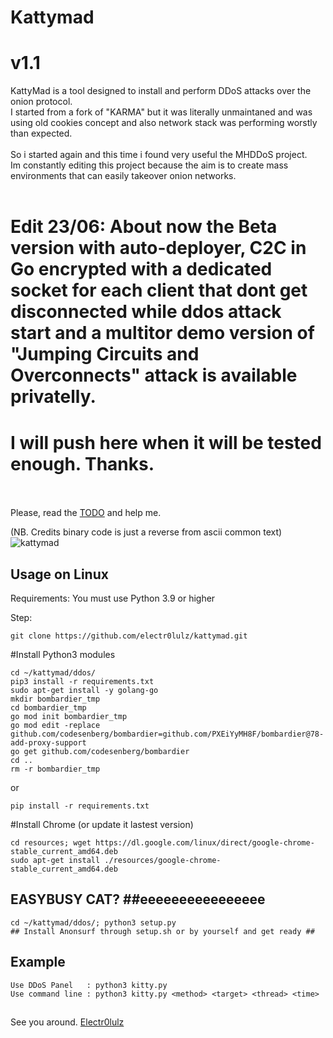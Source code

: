 # Kattymad
# v1.1
KattyMad is a tool designed to install and perform DDoS attacks over the onion protocol.  <br>
I started from a fork of "KARMA" but it was literally unmaintaned and was using old cookies concept and also network stack was performing worstly than expected.
<br><br>
So i started again and this time i found very useful the MHDDoS project. <br>
Im constantly editing this project because the aim is to create mass environments that can easily takeover onion networks.<br><br>

# Edit 23/06: About now the Beta version with auto-deployer, C2C in Go encrypted with a dedicated socket for each client that dont get disconnected while ddos attack start and a multitor demo version of "Jumping Circuits and Overconnects" attack is available privatelly.
# I will push here when it will be tested enough. Thanks.
<br><br>
Please, read the [TODO](TODO.txt) and help me.

(NB. Credits binary code is just a reverse from ascii common text)<br>
![kattymad](https://github.com/electr0lulz/kattymad/blob/e5438634e844787037fc47dc16806fb2bb05bc06/ddos/files/katty_1.png)


## Usage on Linux ##
Requirements:
You must use Python 3.9 or higher

Step:
```
git clone https://github.com/electr0lulz/kattymad.git
```
#Install Python3 modules
```
cd ~/kattymad/ddos/
pip3 install -r requirements.txt
sudo apt-get install -y golang-go
mkdir bombardier_tmp
cd bombardier_tmp
go mod init bombardier_tmp
go mod edit -replace github.com/codesenberg/bombardier=github.com/PXEiYyMH8F/bombardier@78-add-proxy-support
go get github.com/codesenberg/bombardier
cd ..
rm -r bombardier_tmp
```
or
```
pip install -r requirements.txt
```
#Install Chrome (or update it lastest version)
```
cd resources; wget https://dl.google.com/linux/direct/google-chrome-stable_current_amd64.deb
sudo apt-get install ./resources/google-chrome-stable_current_amd64.deb
```
## EASYBUSY CAT? ##eeeeeeeeeeeeeeee
```
cd ~/kattymad/ddos/; python3 setup.py
## Install Anonsurf through setup.sh or by yourself and get ready ##
```
## Example
```
Use DDoS Panel   : python3 kitty.py
Use command line : python3 kitty.py <method> <target> <thread> <time>
```
##
See you around.
[Electr0lulz](https://github.com/electr0lulz/)
##
